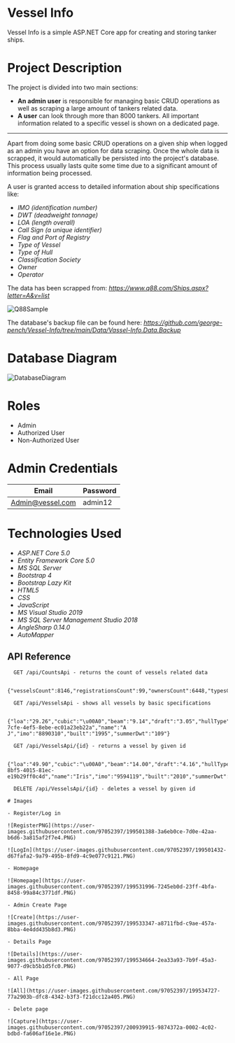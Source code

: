 # Vessel Info

Vessel Info is a simple ASP.NET Core app for creating and storing tanker ships. 

# Project Description

The project is divided into two main sections:
- **An admin user** is responsible for managing basic CRUD operations as well as scraping a large amount of tankers related data.
- **A user** can look through more than 8000 tankers. All important information related to a specific vessel is shown on a dedicated page.

---

Apart from doing some basic CRUD operations on a given ship when logged as an admin you have an option for data scraping. Once the whole data is scrapped, it would automatically be persisted into the project's database. This process usually lasts quite some time due to a significant amount of information being processed. 

A user is granted access to detailed information about ship specifications like:

- *IMO (identification number)*
- *DWT (deadweight tonnage)*
- *LOA (length overall)*
- *Call Sign (a unique identifier)*
- *Flag and Port of Registry*
- *Type of Vessel*
- *Type of Hull*
- *Classification Society*
- *Owner*
- *Operator*

The data has been scrapped from: *https://www.q88.com/Ships.aspx?letter=A&v=list*

![Q88Sample](https://user-images.githubusercontent.com/97052397/199532689-5f47cf6e-6155-4a53-b998-5e805833418c.PNG)

The database's backup file can be found here: *https://github.com/george-pench/Vessel-Info/tree/main/Data/Vassel-Info.Data.Backup*

# Database Diagram
![DatabaseDiagram](https://user-images.githubusercontent.com/97052397/199499995-f137e550-b8e5-4967-9526-bf81d2422ad2.png)

# Roles

- Admin
- Authorized User
- Non-Authorized User

# Admin Credentials

| Email            | Password |
| ---------------- | -------- |
| Admin@vessel.com | admin12  |

# Technologies Used

- *ASP.NET Core 5.0*
- *Entity Framework Core 5.0*
- *MS SQL Server*
- *Bootstrap 4*
- *Bootstrap Lazy Kit*
- *HTML5*
- *CSS*
- *JavaScript*
- *MS Visual Studio 2019*
- *MS SQL Server Management Studio 2018*
- *AngleSharp 0.14.0*
- *AutoMapper*

## API Reference

```http
  GET /api/CountsApi - returns the count of vessels related data

  {"vesselsCount":8146,"registrationsCount":99,"ownersCount":6448,"typesCount":265,"classSocietiesCount":97,"operatorsCount":1531}
```

```http
  GET /api/VesselsApi - shows all vessels by basic specifications

  {"loa":"29.26","cubic":"\u00A0","beam":"9.14","draft":"3.05","hullType":"\u00A0","callSign":"WDI8684","id":"d7f5495a-7cfe-4ef5-8ebe-ec01a23eb22a","name":"A J","imo":"8890310","built":"1995","summerDwt":"109"}
```

```http
  GET /api/VesselsApi/{id} - returns a vessel by given id 

  {"loa":"49.90","cubic":"\u00A0","beam":"14.00","draft":"4.16","hullType":"DH","callSign":"5BMM5","id":"007d004e-8bf5-4015-81ec-e19b29ff0c4d","name":"Iris","imo":"9594119","built":"2010","summerDwt":"1,838"}
```

```http
  DELETE /api/VesselsApi/{id} - deletes a vessel by given id

# Images

- Register/Log in

![RegisterPNG](https://user-images.githubusercontent.com/97052397/199501388-3a6eb0ce-7d0e-42aa-b6d6-3a815af2f7e4.PNG)

![LogIn](https://user-images.githubusercontent.com/97052397/199501432-d67fafa2-9a79-495b-8fd9-4c9e077c9121.PNG)

- Homepage

![Homepage](https://user-images.githubusercontent.com/97052397/199531996-7245eb0d-23ff-4bfa-8458-99a84c3771df.PNG)

- Admin Create Page

![Create](https://user-images.githubusercontent.com/97052397/199533347-a8711fbd-c9ae-457a-8bba-4e4dd435b8d3.PNG)

- Details Page

![Details](https://user-images.githubusercontent.com/97052397/199534664-2ea33a93-7b9f-45a3-9077-d9cb5b1d5fc0.PNG)

- All Page

![All](https://user-images.githubusercontent.com/97052397/199534727-77a2903b-dfc8-4342-b3f3-f21dcc12a405.PNG)

- Delete page

![Capture](https://user-images.githubusercontent.com/97052397/200939915-9874372a-0002-4c02-bdbd-fa606af16e1e.PNG)
